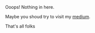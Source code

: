 Ooops! Nothing in here.

Maybe you shoud try to visit my [medium](https://eliton.medium.com/).

That's all folks
